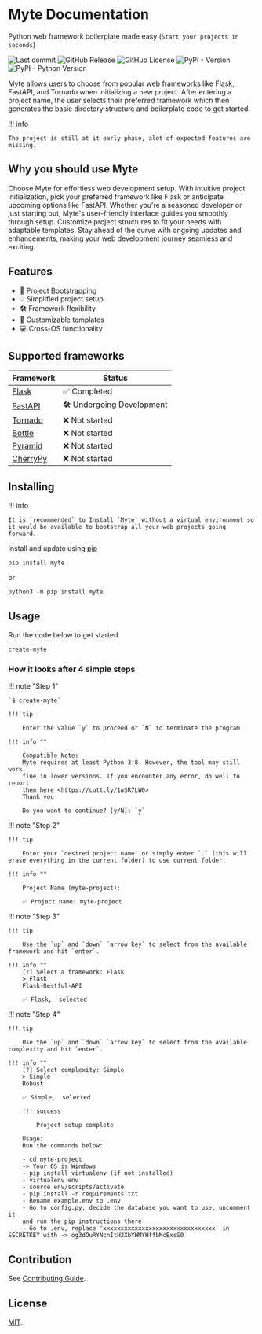 # Myte Documentation

Python web framework boilerplate made easy (`Start your projects in seconds`)

![Last commit](https://img.shields.io/github/last-commit/samdoghor/myte) ![GitHub Release](https://img.shields.io/github/v/release/samdoghor/myte) ![GitHub License](https://img.shields.io/github/license/samdoghor/myte) ![PyPI - Version](https://img.shields.io/pypi/v/myte?style=plastic) ![PyPI - Python Version](https://img.shields.io/pypi/pyversions/myte)

Myte allows users to choose from popular web frameworks like Flask, FastAPI, and Tornado when initializing a new project. After entering a project name, the user selects their preferred framework which then generates the basic directory structure and boilerplate code to get started.

!!! info

    The project is still at it early phase, alot of expected features are missing.

## Why you should use Myte

Choose Myte for effortless web development setup. With intuitive project initialization, pick your preferred framework like Flask or anticipate upcoming options like FastAPI. Whether you're a seasoned developer or just starting out, Myte's user-friendly interface guides you smoothly through setup. Customize project structures to fit your needs with adaptable templates. Stay ahead of the curve with ongoing updates and enhancements, making your web development journey seamless and exciting.

## Features

- 🚀 Project Bootstrapping
- 💡 Simplified project setup
- 🛠️ Framework flexibility
- 📝 Customizable templates
- 💻 Cross-OS functionality

## Supported frameworks

| Framework | Status |
| --------------- | --------------- |
| [Flask](https://flask.palletsprojects.com/) | ✅ Completed |
| [FastAPI](https://fastapi.tiangolo.com/) | 🛠️ Undergoing Development |
| [Tornado](https://www.tornadoweb.org/en/stable/) | ❌ Not started |
| [Bottle](https://bottlepy.org/) | ❌ Not started  |
| [Pyramid](https://trypyramid.com/) | ❌ Not started  |
| [CherryPy](https://docs.cherrypy.dev/en/latest/) | ❌ Not started  |

## Installing

!!! info

    It is `recommended` to Install `Myte` without a virtual environment so it would be available to bootstrap all your web projects going forward.

Install and update using [pip](https://pip.pypa.io/en/stable/getting-started/)

    pip install myte

or

    python3 -m pip install myte

## Usage

Run the code below to get started

    create-myte

### How it looks after 4 simple steps

!!! note "Step 1"

    `$ create-myte`

    !!! tip 
    
        Enter the value `y` to proceed or `N` to terminate the program

    !!! info ""

        Compatible Note:
        Myte requires at least Python 3.8. However, the tool may still work
        fine in lower versions. If you encounter any error, do well to report
        them here <https://cutt.ly/1wSR7LW0>
        Thank you

        Do you want to continue? [y/N]: `y`

!!! note "Step 2"

    !!! tip 

        Enter your `desired project name` or simply enter `.` (this will erase everything in the current folder) to use current folder.

    !!! info ""

        Project Name (myte-project):

        ✅ Project name: myte-project

!!! note "Step 3"

    !!! tip 

        Use the `up` and `down` `arrow key` to select from the available framework and hit `enter`.

    !!! info ""
        [?] Select a framework: Flask
        > Flask
        Flask-Restful-API

        ✅ Flask,  selected

!!! note "Step 4"

    !!! tip 

        Use the `up` and `down` `arrow key` to select from the available complexity and hit `enter`.

    !!! info ""
        [?] Select complexity: Simple
        > Simple
        Robust

        ✅ Simple,  selected

        !!! success

            Project setup complete

        Usage:
        Run the commands below:

        - cd myte-project
        -> Your OS is Windows
        - pip install virtualenv (if not installed)
        - virtualenv env
        - source env/scripts/activate
        - pip install -r requirements.txt
        - Rename example.env to .env
        - Go to config.py, decide the database you want to use, uncomment it
        and run the pip instructions there
        - Go to .env, replace 'xxxxxxxxxxxxxxxxxxxxxxxxxxxxxxxx' in SECRETKEY with -> og3dOuRYNcnItH2XbYHMYHffbMcBxsS0

## Contribution

See [Contributing Guide](CONTRIBUTING.md).

## License

[MIT](LICENSE).
